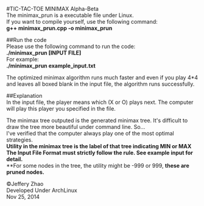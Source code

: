 #TIC-TAC-TOE MINIMAX Alpha-Beta  
The minimax_prun is a executable file under Linux.  
If you want to compile yourself, use the following command:  
**g++ minimax_prun.cpp -o minimax_prun**  
  
##Run the code  
Please use the following command to run the code:  
**./minimax_prun [INPUT FILE]**  
For example:  
**./minimax_prun example_input.txt**  

The optimized minimax algorithm runs much faster and even if you play 4*4 and leaves all boxed blank in the input file, the algorithm runs successfully.  


##Explanation  
In the input file, the player means which (X or O) plays next. The computer will play this player you specified in the file.  
  
The minimax tree outputed is the generated minimax tree. It's difficult to draw the tree more beautiful under command line. So...   
I've verified that the computer always play one of the most optimal strategies.  
**Utility in the minimax tree is the label of that tree indicating MIN or MAX**  
**The Input File Format must strictly follow the rule. See example input for detail.**  
**For some nodes in the tree, the utility might be -999 or 999, **these are pruned nodes.**  
  
&copy;Jeffery Zhao  
Developed Under ArchLinux  
Nov 25, 2014  